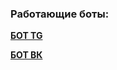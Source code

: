 ### Работающие боты:

**[БОТ TG](https://t.me/QuizeSergryap_bot)**

**[БОТ ВК](https://vk.me/public217015053)**
